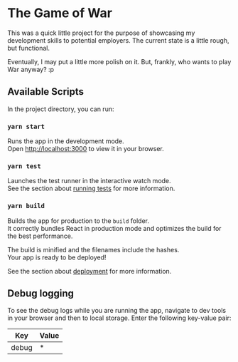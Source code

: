 # The Game of War

This was a quick little project for the purpose of showcasing my development skills to potential employers. The current state is a little rough, but functional.

Eventually, I may put a little more polish on it. But, frankly, who wants to play War anyway? :p

## Available Scripts

In the project directory, you can run:

### `yarn start`

Runs the app in the development mode.\
Open [http://localhost:3000](http://localhost:3000) to view it in your browser.

### `yarn test`

Launches the test runner in the interactive watch mode.\
See the section about [running tests](https://facebook.github.io/create-react-app/docs/running-tests) for more information.

### `yarn build`

Builds the app for production to the `build` folder.\
It correctly bundles React in production mode and optimizes the build for the best performance.

The build is minified and the filenames include the hashes.\
Your app is ready to be deployed!

See the section about [deployment](https://facebook.github.io/create-react-app/docs/deployment) for more information.

## Debug logging

To see the debug logs while you are running the app, navigate to dev tools in your browser and then to local storage. Enter the following key-value pair:

| Key         | Value     |
|-------------|-----------|
| debug       | *         |
